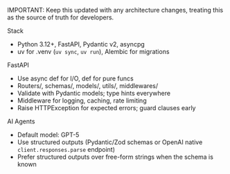 IMPORTANT: Keep this updated with any architecture changes, treating this as the source of truth for developers.

Stack

- Python 3.12+, FastAPI, Pydantic v2, asyncpg
- uv for .venv (`uv sync`, `uv run`), Alembic for migrations

FastAPI

- Use async def for I/O, def for pure funcs
- Routers/, schemas/, models/, utils/, middlewares/
- Validate with Pydantic models; type hints everywhere
- Middleware for logging, caching, rate limiting
- Raise HTTPException for expected errors; guard clauses early

AI Agents

- Default model: GPT-5
- Use structured outputs (Pydantic/Zod schemas or OpenAI native `client.responses.parse` endpoint)
- Prefer structured outputs over free-form strings when the schema is known

